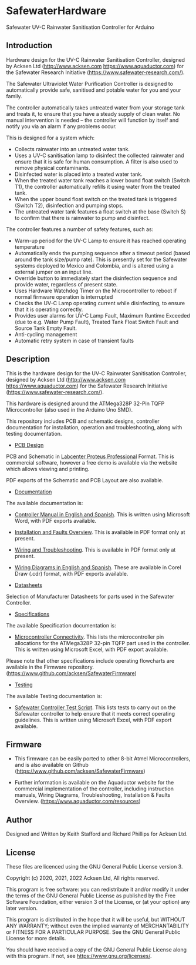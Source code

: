 # SafewaterHardware
Safewater UV-C Rainwater Sanitisation Controller for Arduino

## Introduction

Hardware design for the UV-C Rainwater Sanitisation Controller, designed by Acksen Ltd (http://www.acksen.com https://www.aquaductor.com) for the Safewater Research Initiative (https://www.safewater-research.com/).

The Safewater Ultraviolet Water Purification Controller is designed to automatically provide safe,
sanitised and potable water for you and your family.

The controller automatically takes untreated water from your storage tank and treats it, to ensure that you
have a steady supply of clean water. No manual intervention is needed – the controller will function by
itself and notify you via an alarm if any problems occur.

This is designed for a system which:
- Collects rainwater into an untreated water tank.
- Uses a UV-C sanitisation lamp to disinfect the collected rainwater and ensure that it is safe for
human consumption.  A filter is also used to remove physical contaminants.
- Disinfected water is placed into a treated water tank.
- When the treated water tank reaches a lower bound float switch (Switch T1), the controller automatically refills it using water from the treated tank.
- When the upper bound float switch on the treated tank is triggered (Switch T2), disinfection and pumping stops.
- The untreated water tank features a float switch at the base (Switch S) to confirm that there is rainwater to pump and disinfect.

The controller features a number of safety features, such as:
- Warm-up period for the UV-C Lamp to ensure it has reached operating temperature
- Automatically ends the pumping sequence after a timeout period (based around the tank size/pump rate).
This is presently set for the Safewater systems deployed to Mexico and Colombia, and is altered using a external jumper on an input line.
- Override button to immediately start the disinfection sequence and provide water, regardless of present state.
- Uses Hardware Watchdog Timer on the Microcontroller to reboot if normal firmware operation is interrupted
- Checks the UV-C Lamp operating current while disinfecting, to ensure that it is operating correctly.
- Provides user alarms for UV-C Lamp Fault, Maximum Runtime Exceeded (due to e.g. Water Pump Fault), Treated Tank Float Switch Fault 
and Source Tank Empty Fault.
- Anti-cycling management
- Automatic retry system in case of transient faults

## Description

This is the hardware design for the UV-C Rainwater Sanitisation Controller, designed by Acksen Ltd
(http://www.acksen.com https://www.aquaductor.com) for the Safewater Research 
Initiative (https://www.safewater-research.com/).

This hardware is designed around the ATMega328P 32-Pin TQFP Microcontroller (also used in the Arduino Uno SMD).

This repository includes PCB and schematic designs, controller documentation for installation, operation and troubleshooting, along with testing documentation.

- [PCB Design](./pcb)

PCB and Schematic in [Labcenter Proteus Professional](https://www.labcenter.com/) Format.  This is commercial software, however a free demo is available via the website which allows viewing and printing.

PDF exports of the Schematic and PCB Layout are also available.

- [Documentation](./docs)

The available documentation is:
- [Controller Manual in English and Spanish](./docs/manual/).  This is written using Microsoft Word, with PDF exports available.
- [Installation and Faults Overview](./docs/installation_and_faults_overview).  This is available in PDF format only at present.
- [Wiring and Troubleshooting](./docs/wiring_and_troubleshooting).  This is available in PDF format only at present.
- [Wiring Diagrams in English and Spanish](./docs/wiring_diagrams).  These are available in Corel Draw (.cdr) format, with PDF exports available.

- [Datasheets](./datasheets)

Selection of Manufacturer Datasheets for parts used in the Safewater Controller.

- [Specifications](./specifications)

The available Specification documentation is:
- [Microcontroller Connectivity](./specifications/microcontroller_connectivity).  This lists the microcontroller pin allocations for the ATMega328P 32-pin TQFP part used in the controller.  This is written using Microsoft Excel, with PDF export available.

Please note that other specifications include operating flowcharts are available in the Firmware repository. (https://www.github.com/acksen/SafewaterFirmware)

- [Testing](./testing)

The available Testing documentation is:
- [Safewater Controller Test Script](./testing/test_script).  This lists tests to carry out on the Safewater controller to help ensure that it meets correct operating guidelines.  This is written using Microsoft Excel, with PDF export available.

## Firmware

- This firmware can be easily ported to other 8-bit Atmel Microcontrollers, and is also available on Github (https://www.github.com/acksen/SafewaterFirmware)

- Further information is available on the Aquaductor website for the commercial implementation of the controller, including instruction manuals, Wiring Diagrams, Troubleshooting, Installation & Faults Overview.
(https://www.aquaductor.com/resources)

## Author
Designed and Written by Keith Stafford and Richard Phillips for Acksen Ltd.

## License
These files are licenced using the GNU General Public License version 3.

Copyright (c) 2020, 2021, 2022 Acksen Ltd, All rights reserved.

This program is free software: you can redistribute it and/or modify it under the terms of the GNU General Public License as published by the Free Software Foundation, either version 3 of the License, or (at your option) any later version.

This program is distributed in the hope that it will be useful, but WITHOUT ANY WARRANTY; without even the implied warranty of MERCHANTABILITY or FITNESS FOR A PARTICULAR PURPOSE. See the GNU General Public License for more details.

You should have received a copy of the GNU General Public License along with this program. If not, see <https://www.gnu.org/licenses/>.